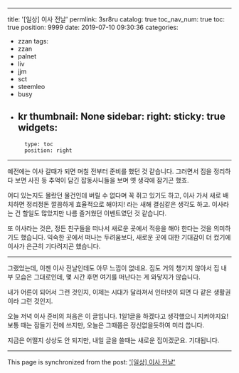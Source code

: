 
---
title: '[일상] 이사 전날'
permlink: 3sr8ru
catalog: true
toc_nav_num: true
toc: true
position: 9999
date: 2019-07-10 09:30:36
categories:
- zzan
tags:
- zzan
- palnet
- liv
- jjm
- sct
- steemleo
- busy
- kr
thumbnail: None
sidebar:
    right:
        sticky: true
widgets:
    -
        type: toc
        position: right
---


예전에는 이사 갈때가 되면 며칠 전부터 준비를 했던 것 같습니다. 그러면서 짐을 정리하다 보면 사진 등 추억이 담긴 잡동사니들을 보며 옛 생각에 잠기곤 했죠.

어디 있는지도 몰랐던 물건인데 버릴 수 없다며 꼭 쥐고 있기도 하고, 이사 가서 새로 배치하면 정리정돈 깔끔하게 효율적으로 해야지! 라는 새해 결심같은 생각도 하고. 이사라는 건 할일도 많았지만 나름 즐거웠던 이벤트였던 것 같습니다.

또 이사라는 것은, 정든 친구들을 떠나서 새로운 곳에서 적응을 해야 한다는 것을 의미하기도 했습니다. 익숙한 곳에서 떠나는 두려움보다, 새로운 곳에 대한 기대감이 더 컸기에 이사가 은근히 기다려지곤 했습니다.

---

그랬었는데, 이젠 이사 전날인데도 아무 느낌이 없네요. 짐도 거의 챙기지 않아서 집 내부 모습은 그대로인데, 몇 시간 후면 여기를 떠난다는 게 와닿지가 않습니다.

내가 어른이 되어서 그런 것인지, 이제는 시대가 달라져서 인터넷이 되면 다 같은 생활권이라 그런 것인지.

오늘 저녁 이사 준비의 처음은 이 글입니다. 1일1글을 하겠다고 생각했으니 지켜야지요! 보통 때는 잠들기 전에 쓰지만, 오늘은 그때쯤은 정신없을듯하여 미리 씁니다.

지금은 어떨지 상상도 안 되지만, 내일 글을 쓸때는 새로운 집이겠군요. 기대됩니다.

- - -

This page is synchronized from the post: ['[일상] 이사 전날'](https://steemit.com/@glory7/3sr8ru)
